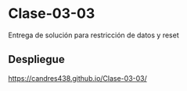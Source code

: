 # Clase-03-03
Entrega de solución para restricción de datos y reset

## Despliegue

https://candres438.github.io/Clase-03-03/
